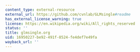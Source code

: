 ```yaml
---
content_type: external-resource
external_url: https://github.com/cvnlab/GLMsingle#readme
has_external_license_warning: true
license: https://en.wikipedia.org/wiki/All_rights_reserved
status: ''
title: glmsingle.org
uid: 16950227-be92-491f-8524-fe4def7e49fa
wayback_url: ''
---
```

